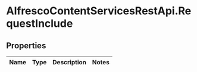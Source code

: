 # AlfrescoContentServicesRestApi.RequestInclude

## Properties
Name | Type | Description | Notes
------------ | ------------- | ------------- | -------------



